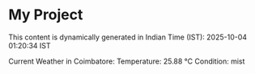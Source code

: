 # My Project

This content is dynamically generated in Indian Time (IST): 2025-10-04 01:20:34 IST


Current Weather in Coimbatore:
Temperature: 25.88 °C
Condition: mist
